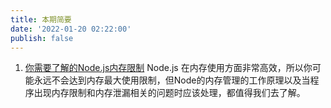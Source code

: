 ```yaml
---
title: 本期简要
date: '2022-01-20 02:22:00'
publish: false
---
```


1. [你需要了解的Node.js内存限制](./Nodejs_memory_limits_what_you_should_know.md) Node.js 在内存使用方面非常高效，所以你可能永远不会达到内存最大使用限制，但Node的内存管理的工作原理以及当程序出现内存限制和内存泄漏相关的问题时应该处理，都值得我们去了解。
  

